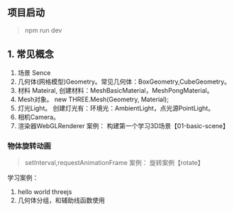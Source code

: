 ## 项目启动
> npm run dev

## 1. 常见概念
1. 场景 Sence
2. 几何体(网格模型)Geometry。常见几何体：BoxGeometry,CubeGeometry。
3. 材料 Mateiral, 创建材料：MeshBasicMaterial，MeshPongMaterial。
4. Mesh对象。 new THREE.Mesh(Geometry, Material);
5. 灯光Light。 创建灯光有：环境光：AmbientLight，点光源PointLight。
6. 相机Camera。 
7. 渲染器WebGLRenderer
案例： 构建第一个学习3D场景【01-basic-scene】

### 物体旋转动画
> setInterval,requestAnimationFrame
案例： 旋转案例【rotate】



学习案例：
1. hello world threejs
2. 几何体分组，和辅助线函数使用






